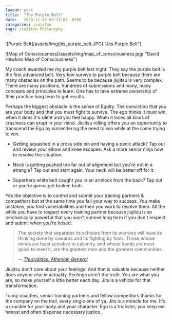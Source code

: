 ```yaml
---
layout: post
title:  "The Purple Belt"
date:   2020-11-25 03:33:03 -0300
categories: jiujitsu
tags: JiuJitsu Philosophy
---
```


![Purple Belt]/assets/img/jits_purple_belt.JPG( "Jits Purple Belt")

![Map of Consciousness]/assets/img/map_of_consciousness.jpg( "David Hawkins Map of Consciousness")

My coach awarded me my purple belt last night. They say the purple belt is the first advanced belt. Very few survive to purple belt because there are many obstacles on the path. Seems to be because jiujitsu is very complex. There are many positions, hundreds of submissions and many, many concepts and principles to learn. One has to take extreme ownership of their practice long term to get results.

Perhaps the biggest obstacle is the sense of Egoity. The conviction that you are your body and that you must fight to survive. The ego thinks it must win, when it does it's silent and you feel happy. When it loses all kinds of craziness can erupt in your mind. Jiujitsu rolling offers you an opportunity to transcend the Ego by surrendering the need to win while at the same trying to win. 

* Getting squashed in a cross side pin and having a panic attack? Tap out and review your elbow and knee escapes. Ask a more senior ninja how to resolve the situation.

* Neck is getting pushed too far out of alignment but you're not in a strangle? Tap out and start again. Your neck will be better off for it.

* Superhero white belt caught you in an armlock from the back? Tap out or you're gonna get broken brah.

Yes the objective is to control and submit your training partners & competitors but at the same time you fail your way to success. You make mistakes, you find vulnerabilities and then you work to resolve them. All the while you have to respect every training partner because jiujitsu is so mechanically powerful that you won't survive long term if you don't respect and submit when you're hosed.

>The society that separates its scholars from its warriors will have its thinking done by cowards and its fighting by fools. Those whose minds are least sensitive to calamity, and whose hands are most quick to meet it, are the greatest men and the greatest communities.
>
> -- <cite>[Thucydides, Athenian General][1]</cite>

[1]: https://en.wikipedia.org/wiki/Thucydides

Jiujitsu don't care about your feelings. And that is valuable because neither does anyone else in actuality. Feelings aren't the truth. You are what you are, so make yourself a little better each day. Jits is a vehicle for that transformation.

To my coaches, senior training partners and fellow competitors thanks for the company on the trail, every single one of ya. Jits is a miracle for me. It's a crucible for your body and your character. Ego is a trickster, you keep me honest and often dispense necessary justice.
